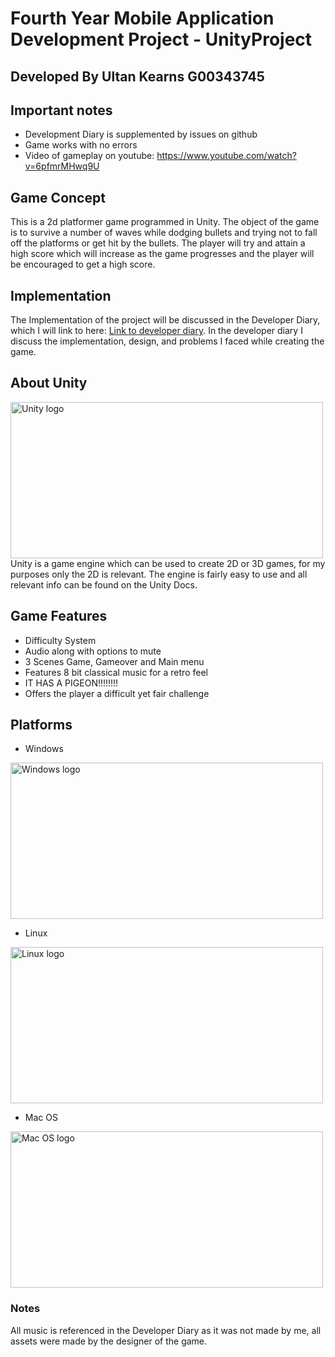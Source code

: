 # Fourth Year Mobile Application Development Project - UnityProject
## Developed By Ultan Kearns G00343745

## Important notes
 + Development Diary is supplemented by issues on github
 + Game works with no errors 
 + Video of gameplay on youtube: https://www.youtube.com/watch?v=6pfmrMHwq9U

## Game Concept
This is a 2d platformer game programmed in Unity. The object of the game is to survive a number of waves while dodging bullets and trying not to fall off the platforms or get hit by the bullets. The player will try and attain a high score which will increase as the game progresses and the player will be encouraged to get a high score.

## Implementation
The Implementation of the project will be discussed in the Developer Diary, which I will link to here: <a href ="https://github.com/Ultan-Kearns/MAD3UnityProject/tree/master/DeveloperDiary">Link to developer diary</a>.  In the developer diary I discuss the implementation, design, and problems I faced while creating the game. 

## About Unity
<img src="https://external-content.duckduckgo.com/iu/?u=http%3A%2F%2Fimages.techhive.com%2Fimages%2Farticle%2F2015%2F03%2Funity-logo-100571261-large.png&f=1&nofb=1" alt = "Unity logo" width="500px" height ="250px"/>
Unity is a game engine which can be used to create 2D or 3D games, for my purposes only the 2D is relevant.  The engine is fairly easy to use and all relevant info can be found on the Unity Docs.

## Game Features
+ Difficulty System
+ Audio along with options to mute
+ 3 Scenes Game, Gameover and Main menu
+ Features 8 bit classical music for a retro feel
+ IT HAS A PIGEON!!!!!!!!
+ Offers the player a difficult yet fair challenge

## Platforms 

+ Windows
<img src="https://external-content.duckduckgo.com/iu/?u=https%3A%2F%2Ftse3.mm.bing.net%2Fth%3Fid%3DOIP.jyn6lj87cqkTl_dIfXTRRQHaGp%26pid%3DApi&f=1" alt = "Windows logo" width="500px" height ="250px"/>

+ Linux
<img src="https://external-content.duckduckgo.com/iu/?u=https%3A%2F%2Ftse3.mm.bing.net%2Fth%3Fid%3DOIP.hYr3PjRLGAm7nluRO3PCcwHaIL%26pid%3DApi&f=1" alt = "Linux logo" width="500px" height ="250px"/>

+ Mac OS
<img src="https://external-content.duckduckgo.com/iu/?u=https%3A%2F%2Fupload.wikimedia.org%2Fwikipedia%2Fen%2Fthumb%2Fb%2Fb9%2FMacOS_original_logo.svg%2F1200px-MacOS_original_logo.svg.png&f=1&nofb=1" alt = "Mac OS logo" width="500px" height ="250px"/>

### Notes
All music is referenced in the Developer Diary as it was not made by me, all assets were made by the designer of the game.
